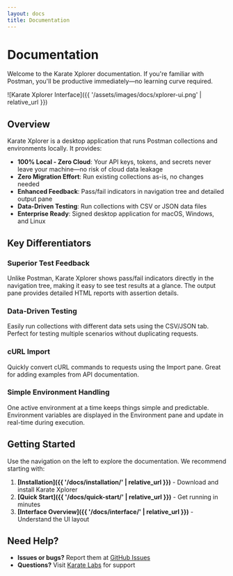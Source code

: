 ```yaml
---
layout: docs
title: Documentation
---
```


# Documentation

Welcome to the Karate Xplorer documentation. If you're familiar with Postman, you'll be productive immediately—no learning curve required.

![Karate Xplorer Interface]({{ '/assets/images/docs/xplorer-ui.png' | relative_url }})

## Overview

Karate Xplorer is a desktop application that runs Postman collections and environments locally. It provides:

- **100% Local - Zero Cloud**: Your API keys, tokens, and secrets never leave your machine—no risk of cloud data leakage
- **Zero Migration Effort**: Run existing collections as-is, no changes needed
- **Enhanced Feedback**: Pass/fail indicators in navigation tree and detailed output pane
- **Data-Driven Testing**: Run collections with CSV or JSON data files
- **Enterprise Ready**: Signed desktop application for macOS, Windows, and Linux

## Key Differentiators

### Superior Test Feedback
Unlike Postman, Karate Xplorer shows pass/fail indicators directly in the navigation tree, making it easy to see test results at a glance. The output pane provides detailed HTML reports with assertion details.

### Data-Driven Testing
Easily run collections with different data sets using the CSV/JSON tab. Perfect for testing multiple scenarios without duplicating requests.

### cURL Import
Quickly convert cURL commands to requests using the Import pane. Great for adding examples from API documentation.

### Simple Environment Handling
One active environment at a time keeps things simple and predictable. Environment variables are displayed in the Environment pane and update in real-time during execution.

## Getting Started

Use the navigation on the left to explore the documentation. We recommend starting with:

1. **[Installation]({{ '/docs/installation/' | relative_url }})** - Download and install Karate Xplorer
2. **[Quick Start]({{ '/docs/quick-start/' | relative_url }})** - Get running in minutes
3. **[Interface Overview]({{ '/docs/interface/' | relative_url }})** - Understand the UI layout

## Need Help?

- **Issues or bugs?** Report them at [GitHub Issues](https://github.com/karatelabs/xplorer/issues)
- **Questions?** Visit [Karate Labs](https://www.karatelabs.io) for support
